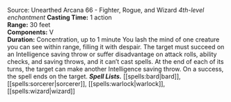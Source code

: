Source: Unearthed Arcana 66 - Fighter, Rogue, and Wizard
*4th-level enchantment*
**Casting Time:** 1 action  
**Range:** 30 feet  
**Components:** V  
**Duration:** Concentration, up to 1 minute
You lash the mind of one creature you can see within range, filling it with despair. The target must succeed on an Intelligence saving throw or suffer disadvantage on attack rolls, ability checks, and saving throws, and it can’t cast spells. At the end of each of its turns, the target can make another Intelligence saving throw. On a success, the spell ends on the target.
***Spell Lists.*** [[spells:bard|bard]], [[spells:sorcerer|sorcerer]], [[spells:warlock|warlock]], [[spells:wizard|wizard]]